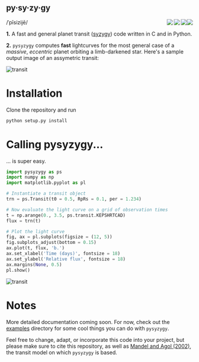 py·sy·zy·gy
-----------
/ˈpīsizijē/
<a href="https://raw.githubusercontent.com/rodluger/pysyzygy/master/img/pysyzygy.mp3"><img style="float: right;" src="img/speaker.png?raw=True"/></a>
<a href="https://raw.githubusercontent.com/rodluger/pysyzygy/master/LICENSE"><img align="right" src="https://img.shields.io/badge/license-MIT-blue.svg"/></a>
<a href="https://coveralls.io/github/rodluger/pysyzygy?branch=master"><img align="right" src="https://coveralls.io/repos/github/rodluger/pysyzygy/badge.svg?branch=master"/></a>
<a href="https://travis-ci.org/rodluger/pysyzygy"><img align="right" src="https://travis-ci.org/rodluger/pysyzygy.svg?branch=master"/></a>

**1.** A fast and general planet transit ([syzygy](http://en.wikipedia.org/wiki/Syzygy_%28astronomy%29)) code written in C and in Python.

**2.** ``pysyzygy`` computes **fast** lightcurves for the most general case of a *massive*, *eccentric* planet orbiting a limb-darkened star. Here's a sample output image of an assymetric transit:

![transit](img/transit.png?raw=True)

Installation
============
Clone the repository and run

```bash
python setup.py install
```

Calling pysyzygy...
===================

... is super easy.

```python
import pysyzygy as ps
import numpy as np
import matplotlib.pyplot as pl

# Instantiate a transit object
trn = ps.Transit(t0 = 0.5, RpRs = 0.1, per = 1.234) 

# Now evaluate the light curve on a grid of observation times
t = np.arange(0., 3.5, ps.transit.KEPSHRTCAD)
flux = trn(t)

# Plot the light curve
fig, ax = pl.subplots(figsize = (12, 5))
fig.subplots_adjust(bottom = 0.15)
ax.plot(t, flux, 'b.')
ax.set_xlabel('Time (days)', fontsize = 18)
ax.set_ylabel('Relative flux', fontsize = 18)
ax.margins(None, 0.5)
pl.show()
```     

![transit](img/hotjup.png?raw=True)

Notes
=====

More detailed documentation coming soon. For now, check out the [examples](examples) directory for
some cool things you can do with ``pysyzygy``.

Feel free to change, adapt, or incorporate this code into your project, but please make sure to cite this repository, as well as [Mandel and Agol (2002)](http://adsabs.harvard.edu/abs/2002ApJ...580L.171M>), the transit model on which ``pysyzygy`` is based.
